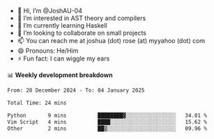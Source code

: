 - 👋 Hi, I’m @JoshAU-04
- 👀 I’m interested in AST theory and compilers
- 🌱 I’m currently learning Haskell
- 💞️ I’m looking to collaborate on small projects
- 📫 You can reach me at joshua (dot) rose (at) myyahoo (dot) com
- 😄 Pronouns: He/Him
- ⚡ Fun fact: I can wiggle my ears

<!---
JoshAU-04/JoshAU-04 is a ✨ special ✨ repository because its `README.md` (this file) appears on your GitHub profile.
You can click the Preview link to take a look at your changes.
--->

📊 **Weekly development breakdown**

<!--START_SECTION:waka-->

```txt
From: 28 December 2024 - To: 04 January 2025

Total Time: 24 mins

Python       9 mins          ████████▓░░░░░░░░░░░░░░░░   34.01 %
Vim Script   4 mins          ████░░░░░░░░░░░░░░░░░░░░░   15.62 %
Other        2 mins          ██▒░░░░░░░░░░░░░░░░░░░░░░   09.96 %
```

<!--END_SECTION:waka-->

